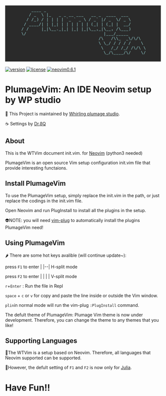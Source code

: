 [![plumagevim](https://github.com/doctorbetaq/PlumageVim/blob/main/pictures/plumagevim.png)](https://github.com/doctorbetaq/PlumageVim)

[![version](https://img.shields.io/badge/version-v0.0.1-9ee0e0)](https://github.com/doctorbetaq/PlumageVim/releases/tag/v0.0.1)
[![license](https://img.shields.io/github/license/doctorbetaq/PlumageVim?color=9ee0e0)](https://github.com/doctorbetaq/PlumageVim/blob/main/LICENSE)
[![neovim0.6.1](https://img.shields.io/badge/Neovim-v0.6.1-9ee0e0)](https://github.com/neovim/neovim)
# PlumageVim: An IDE Neovim setup by WP studio
🎵 This Project is maintained by [Whirling plumage studio](https://www.facebook.com/WhirlingPlumage/?ref=pages_you_manage).

☕ Settings by [Dr.βQ](https://twitter.com/Dr_betaQ)


## About
This is the WTVim document init.vim. for [Neovim](https://github.com/neovim/neovim) (python3 needed)

PlumageVim is an open source Vim setup configuration init.vim file that provide interesting functaions.


## Install PlumageVim
To use the PlumageVim setup, simply replace the init.vim in the path, or just replace the codings in the init.vim file. 

Open Neovim and run PlugInstall to install all the plugins in the setup.

👽NOTE:  you will need [vim-plug](https://github.com/junegunn/vim-plug) to automatically install the plugins PlumageVim need!


##  Using PlumageVim
🌶️ There are some hot keys avalible (will continue update~):

press `F1` to enter | |--|  H-split mode
  
press `F2` to enter | | | | V-split mode

 `r`+`Enter` : Run the file in Repl
 
 `space` + `c` or `v` for copy and paste the line inside or outside the Vim window.
 
 `plin`in normal mode will run the vim-plug `:PlugInstall` command.
 
 The defult theme of PlumageVim: Plumage Vim theme is now under development. Therefore, you can change the theme to any themes that you like!
## Supporting Languages

🧠The WTVim is a setup based on Neovim. Therefore, all languages that Neovim supported can be supported.

👑However, the defult setting of `F1` and `F2` is now only for [Julia](https://github.com/JuliaLang/julia).


# Have Fun!!

